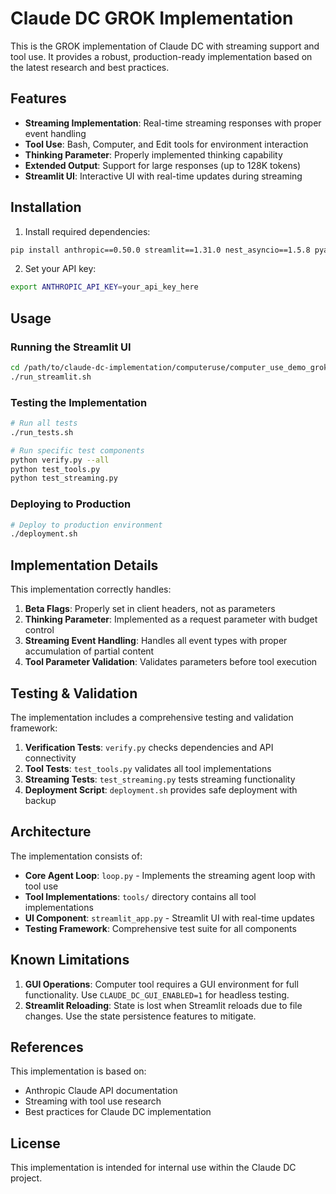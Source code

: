 # Claude DC GROK Implementation

This is the GROK implementation of Claude DC with streaming support and tool use. It provides a robust, production-ready implementation based on the latest research and best practices.

## Features

- **Streaming Implementation**: Real-time streaming responses with proper event handling
- **Tool Use**: Bash, Computer, and Edit tools for environment interaction
- **Thinking Parameter**: Properly implemented thinking capability
- **Extended Output**: Support for large responses (up to 128K tokens)
- **Streamlit UI**: Interactive UI with real-time updates during streaming

## Installation

1. Install required dependencies:

```bash
pip install anthropic==0.50.0 streamlit==1.31.0 nest_asyncio==1.5.8 pyautogui==0.9.54
```

2. Set your API key:

```bash
export ANTHROPIC_API_KEY=your_api_key_here
```

## Usage

### Running the Streamlit UI

```bash
cd /path/to/claude-dc-implementation/computeruse/computer_use_demo_grok
./run_streamlit.sh
```

### Testing the Implementation

```bash
# Run all tests
./run_tests.sh

# Run specific test components
python verify.py --all
python test_tools.py
python test_streaming.py
```

### Deploying to Production

```bash
# Deploy to production environment
./deployment.sh
```

## Implementation Details

This implementation correctly handles:

1. **Beta Flags**: Properly set in client headers, not as parameters
2. **Thinking Parameter**: Implemented as a request parameter with budget control
3. **Streaming Event Handling**: Handles all event types with proper accumulation of partial content
4. **Tool Parameter Validation**: Validates parameters before tool execution

## Testing & Validation

The implementation includes a comprehensive testing and validation framework:

1. **Verification Tests**: `verify.py` checks dependencies and API connectivity
2. **Tool Tests**: `test_tools.py` validates all tool implementations
3. **Streaming Tests**: `test_streaming.py` tests streaming functionality
4. **Deployment Script**: `deployment.sh` provides safe deployment with backup

## Architecture

The implementation consists of:

- **Core Agent Loop**: `loop.py` - Implements the streaming agent loop with tool use
- **Tool Implementations**: `tools/` directory contains all tool implementations
- **UI Component**: `streamlit_app.py` - Streamlit UI with real-time updates
- **Testing Framework**: Comprehensive test suite for all components

## Known Limitations

1. **GUI Operations**: Computer tool requires a GUI environment for full functionality. Use `CLAUDE_DC_GUI_ENABLED=1` for headless testing.
2. **Streamlit Reloading**: State is lost when Streamlit reloads due to file changes. Use the state persistence features to mitigate.

## References

This implementation is based on:
- Anthropic Claude API documentation
- Streaming with tool use research
- Best practices for Claude DC implementation

## License

This implementation is intended for internal use within the Claude DC project.